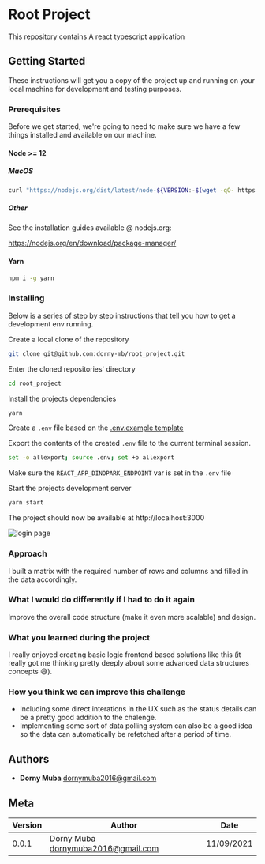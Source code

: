 # Root Project

This repository contains A react typescript application

## Getting Started

These instructions will get you a copy of the project up and running on your local machine for development and testing purposes.

### Prerequisites

Before we get started, we're going to need to make sure we have a few things installed and available on our machine.

#### Node >= 12

##### MacOS

```bash
curl "https://nodejs.org/dist/latest/node-${VERSION:-$(wget -qO- https://nodejs.org/dist/latest/ | sed -nE 's|.*>node-(.*)\.pkg</a>.*|\1|p')}.pkg" > "$HOME/Downloads/node-latest.pkg" && sudo installer -store -pkg "$HOME/Downloads/node-latest.pkg" -target "/"
```

##### Other

See the installation guides available @ nodejs.org:

https://nodejs.org/en/download/package-manager/

#### Yarn

```bash
npm i -g yarn
```

### Installing

Below is a series of step by step instructions that tell you how to get a development env running.

Create a local clone of the repository

```bash
git clone git@github.com:dorny-mb/root_project.git
```

Enter the cloned repositories' directory

```bash
cd root_project
```

Install the projects dependencies

```bash
yarn
```

Create a `.env` file based on the [.env.example template](.env.example)

Export the contents of the created `.env` file to the current terminal session.

```bash
set -o allexport; source .env; set +o allexport
```

Make sure the `REACT_APP_DINOPARK_ENDPOINT` var is set in the `.env` file

Start the projects development server

```bash
yarn start
```

The project should now be available at http://localhost:3000

![login page](https://dorny-s-files.s3.amazonaws.com/Screenshot+2021-09-29+at+04.15.08.png)

### Approach

I built a matrix with the required number of rows and columns and filled in the data accordingly.

### What I would do differently if I had to do it again

Improve the overall code structure (make it even more scalable) and design.

### What you learned during the project

I really enjoyed creating basic logic frontend based solutions like this (it really got me thinking pretty deeply about some advanced data structures concepts 😅).

### How you think we can improve this challenge

- Including some direct interations in the UX such as the status details can be a pretty good addition to the chalenge.
- Implementing some sort of data polling system can also be a good idea so the data can automatically be refetched after a period of time.

## Authors

- **Dorny Muba** <dornymuba2016@gmail.com>

## Meta

| Version | Author                               | Date       |
| ------- | ------------------------------------ | ---------- |
| 0.0.1   | Dorny Muba <dornymuba2016@gmail.com> | 11/09/2021 |
